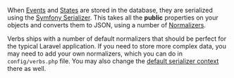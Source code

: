 When [Events](/docs/reference/events) and [States](/docs/reference/states) are stored in the
database, they are serialized using the [Symfony Serializer](https://symfony.com/doc/current/components/serializer.html).
This takes all the **public** properties on your objects and converts them to JSON, using a number of
[Normalizers](https://symfony.com/doc/current/components/serializer.html#normalizers).

Verbs ships with a number of default normalizers that should be perfect for the typical Laravel
application. If you need to store more complex data, you may need to add your own normalizers,
which you can do in `config/verbs.php` file. You may also change the
[default serializer context](https://symfony.com/doc/current/components/serializer.html#context)
there as well.
